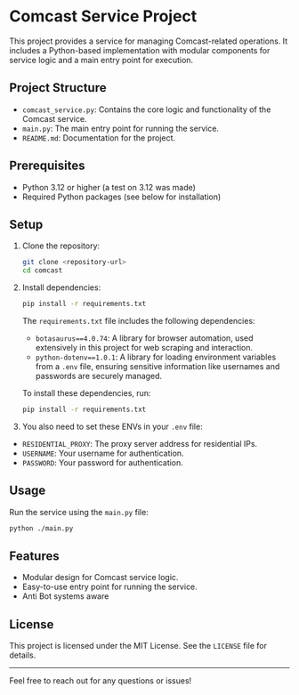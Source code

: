 # Comcast Service Project

This project provides a service for managing Comcast-related operations. It includes a Python-based implementation with modular components for service logic and a main entry point for execution.

## Project Structure

- `comcast_service.py`: Contains the core logic and functionality of the Comcast service.
- `main.py`: The main entry point for running the service.
- `README.md`: Documentation for the project.

## Prerequisites

- Python 3.12 or higher (a test on 3.12 was made)
- Required Python packages (see below for installation)

## Setup

1. Clone the repository:
   ```bash
   git clone <repository-url>
   cd comcast
   ```

2. Install dependencies:
   ```bash
   pip install -r requirements.txt
   ```

   The `requirements.txt` file includes the following dependencies:

   - `botasaurus==4.0.74`: A library for browser automation, used extensively in this project for web scraping and interaction.
   - `python-dotenv==1.0.1`: A library for loading environment variables from a `.env` file, ensuring sensitive information like usernames and passwords are securely managed.

   To install these dependencies, run:
   ```bash
   pip install -r requirements.txt
   ```

3. You also need to set these ENVs in your `.env` file:

- `RESIDENTIAL_PROXY`: The proxy server address for residential IPs.
- `USERNAME`: Your username for authentication.
- `PASSWORD`: Your password for authentication.

## Usage

Run the service using the `main.py` file:
```bash
python ./main.py
```

## Features

- Modular design for Comcast service logic.
- Easy-to-use entry point for running the service.
- Anti Bot systems aware

## License

This project is licensed under the MIT License. See the `LICENSE` file for details.

---

Feel free to reach out for any questions or issues!